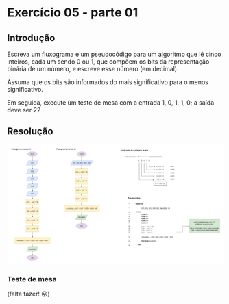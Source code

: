 # Exercício 05 - parte 01
  
## Introdução  
Escreva um fluxograma e um pseudocódigo para um algoritmo que lê cinco inteiros,
cada um sendo 0 ou 1, que compõem os bits da representação binária de um número,
e escreve esse número (em decimal).

Assuma que os bits são informados do mais significativo para o menos significativo.

Em seguida, execute um teste de mesa com a entrada 1, 0, 1, 1, 0; a saída deve ser 22

## Resolução

<div align="center">

![](../../imagens/ex-06.png)

</div>

### Teste de mesa

(falta fazer! 😛)

